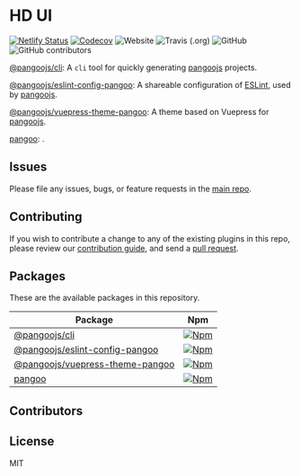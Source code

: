 # HD UI

[![Netlify Status](https://api.netlify.com/api/v1/badges/676f920d-6051-496d-8264-27e0e97ff7da/deploy-status)](https://app.netlify.com/sites/pangoo/deploys)
[![Codecov](https://img.shields.io/codecov/c/gh/pangoojs/pangoo)](https://codecov.io/gh/pangoojs/pangoo)
![Website](https://img.shields.io/website?url=https%3A%2F%2Fpangoojs.com)
![Travis (.org)](https://img.shields.io/travis/pangoojs/pangoo)
![GitHub](https://img.shields.io/github/license/pangoojs/pangoo)
![GitHub contributors](https://img.shields.io/github/contributors/pangoojs/pangoo)

[@pangoojs/cli](packages/@pangoojs/cli): A `cli` tool for quickly generating [pangoojs](https://pangoojs.com) projects.

[@pangoojs/eslint-config-pangoo](packages/@pangoojs/eslint-config-pangoo): A shareable configuration of [ESLint](https://eslint.org), used by [pangoojs](https://pangoojs.com).

[@pangoojs/vuepress-theme-pangoo](packages/@pangoojs/vuepress-theme-pangoo): A theme based on Vuepress for [pangoojs](https://pangoojs.com).

[pangoo](packages/pangoo): .

## Issues

Please file any issues, bugs, or feature requests in the [main
repo](https://github.com/pangoojs/pangoo/issues/new).

## Contributing

If you wish to contribute a change to any of the existing plugins in this repo,
please review our [contribution guide](https://github.com/pangoojs/pangoo/blob/master/.github/CONTRIBUTING.md),
and send a [pull request](https://github.com/pangoojs/pangoo/pulls).

## Packages
These are the available packages in this repository.

| Package | Npm |
|--------|-----|
| [@pangoojs/cli](packages/@pangoojs/cli) | [![Npm](https://img.shields.io/npm/v/@pangoojs/cli)](https://www.npmjs.com/package/@pangoojs/cli) |
| [@pangoojs/eslint-config-pangoo](packages/@pangoojs/eslint-config-pangoo) | [![Npm](https://img.shields.io/npm/v/@pangoojs/eslint-config-pangoo)](https://www.npmjs.com/package/@pangoojs/eslint-config-pangoo) |
| [@pangoojs/vuepress-theme-pangoo](packages/@pangoojs/vuepress-theme-pangoo) | [![Npm](https://img.shields.io/npm/v/@pangoojs/vuepress-theme-pangoo)](https://www.npmjs.com/package/@pangoojs/vuepress-theme-pangoo) |
| [pangoo](packages/pangoo) | [![Npm](https://img.shields.io/npm/v/pangoo)](https://www.npmjs.com/package/PANGOO) |

## Contributors

<!-- ALL-CONTRIBUTORS-LIST:START - Do not remove or modify this section -->
<!-- prettier-ignore-start -->
<!-- markdownlint-disable -->

<!-- markdownlint-enable -->
<!-- prettier-ignore-end -->
<!-- ALL-CONTRIBUTORS-LIST:END -->

## License

MIT
